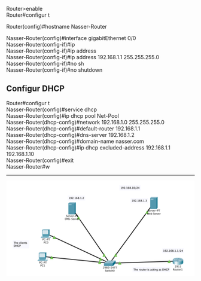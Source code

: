 

Router>enable <br>
Router#configur t<br>

Router(config)#hostname Nasser-Router<br>

Nasser-Router(config)#interface gigabitEthernet 0/0<br>
Nasser-Router(config-if)#ip<br>
Nasser-Router(config-if)#ip address<br>
Nasser-Router(config-if)#ip address 192.168.1.1 255.255.255.0<br>
Nasser-Router(config-if)#no sh<br>
Nasser-Router(config-if)#no shutdown <br>

## Configur DHCP<br>
Router#configur t<br>
Nasser-Router(config)#service dhcp<br>
Nasser-Router(config)#ip dhcp pool Net-Pool<br>
Nasser-Router(dhcp-config)#network 192.168.1.0 255.255.255.0<br>
Nasser-Router(dhcp-config)#default-router 192.168.1.1<br>
Nasser-Router(dhcp-config)#dns-server 192.168.1.2<br>
Nasser-Router(dhcp-config)#domain-name nasser.com<br>
Nasser-Router(dhcp-config)#ip dhcp excluded-address 192.168.1.1 192.168.1.10<br>
Nasser-Router(config)#exit<br>
Nasser-Router#w <br>

---

![](images/Dhcp_Router.png)
